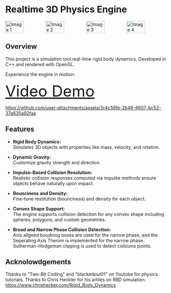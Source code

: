 # Realtime 3D Physics Engine

<div style="display: flex; justify-content: space-around;">
  <img src="https://github.com/user-attachments/assets/26add229-bdab-4f4f-baab-092169b9dd7f" style="width: 45%;" alt="Image 1" />
    <img src="https://github.com/user-attachments/assets/0bf08a96-a131-4997-9439-69bed432c903" style="width: 45%;" alt="Image 2" />
  <img src="https://github.com/user-attachments/assets/f1f3a720-3e13-48c1-9373-dfe694f22643" style="width: 45%;" alt="Image 3" />
  <img src="https://github.com/user-attachments/assets/56fbeed0-df99-44bc-b837-a8b3e40b4569" style="width: 45%;" alt="Image 4" />
</div>


## Overview

This project is a simulation tool real-time rigid body dynamics. Developed in C++ and rendered with OpenGL.

Experience the engine in motion:

<a href="https://www.youtube.com/watch?v=YO55TEJMftM" style="font-size: 48px;">Video Demo</a>


https://github.com/user-attachments/assets/1c4c56fe-2b48-4607-bc52-37a635a92faa



## Features

- **Rigid Body Dynamics:**  
  Simulates 3D objects with properties like mass, velocity, and rotation.

- **Dynamic Gravity:**  
  Customize gravity strength and direction.

- **Impulse-Based Collision Resolution:**  
  Realistic collision responses computed via impulse methods ensure objects behave naturally upon impact.

- **Bounciness and Density:**  
  Fine-tune restitution (bounciness) and density for each object.

- **Convex Shape Support:**  
  The engine supports collision detection for any convex shape including spheres, polygons, and custom geometries.

- **Broad and Narrow Phase Collision Detection:**  
  Axis allgned boudning boxes are used for the narrow phase, and the Seperating Axis Therom is implemented for the narrow phase. Sutherman-Hodgeman clipping is used to detect colisions points.

## Acknolowdgements

Thanks to "Two-Bit Coding" and "blackedout01" on Youtube for physics tutorials.
Thanks to Chris Heckler for his artiles on RBD simulation. https://www.chrishecker.com/Rigid_Body_Dynamics 
